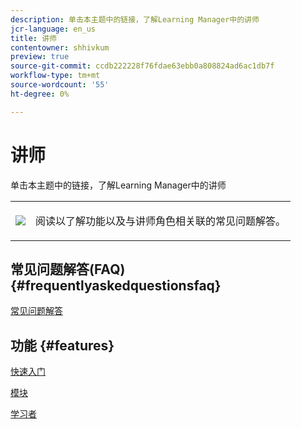 ```yaml
---
description: 单击本主题中的链接，了解Learning Manager中的讲师
jcr-language: en_us
title: 讲师
contentowner: shhivkum
preview: true
source-git-commit: ccdb222228f76fdae63ebb0a808824ad6ac1db7f
workflow-type: tm+mt
source-wordcount: '55'
ht-degree: 0%

---
```




# 讲师

单击本主题中的链接，了解Learning Manager中的讲师

<table> 
 <tbody>
  <tr> 
   <td><img src="assets/instructoricon.jpg"></td> 
   <td><p>阅读以了解功能以及与讲师角色相关联的常见问题解答。</p></td> 
  </tr> 
 </tbody>
</table>

## 常见问题解答(FAQ) {#frequentlyaskedquestionsfaq}

[常见问题解答](instructors/frequently-asked-questions-for-instructors.md)

## 功能 {#features}

[快速入门](instructors/feature-summary/getting-started.md)

[模块](instructors/feature-summary/modules.md)

[学习者](instructors/feature-summary/learners.md)
